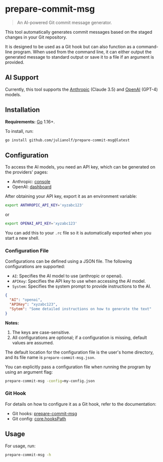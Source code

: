 # prepare-commit-msg

> An AI-powered Git commit message generator.

This tool automatically generates commit messages based on the staged changes in your Git repository.

It is designed to be used as a Git hook but can also function as a command-line program. When used from the command line, it can either output the generated message to standard output or save it to a file if an argument is provided.

## AI Support

Currently, this tool supports the [Anthropic](https://docs.anthropic.com) (Claude 3.5) and [OpenAI](https://platform.openai.com) (GPT-4) models.

## Installation

**Requirements:** [Go](https://go.dev) 1.16+.

To install, run:

```sh
go install github.com/julianolf/prepare-commit-msg@latest
```

## Configuration

To access the AI models, you need an API key, which can be generated on the providers' pages:
- Anthropic: [console](https://console.anthropic.com/settings/keys)
- OpenAI: [dashboard](https://platform.openai.com/api-keys)

After obtaining your API key, export it as an environment variable:

```sh
export ANTHROPIC_API_KEY='xyzabc123'
```
or
```sh
export OPENAI_API_KEY='xyzabc123'
```

You can add this to your `.rc` file so it is automatically exported when you start a new shell.

### Configuration File

Configurations can be defined using a JSON file. The following configurations are supported:
- `AI`: Specifies the AI model to use (anthropic or openai).
- `APIKey`: Specifies the API key to use when accessing the AI model.
- `System`: Specifies the system prompt to provide instructions to the AI.

```json
{
  "AI": "openai",
  "APIKey": "xyzabc123",
  "Sytem": "Some detailed instructions on how to generate the text"
}
```

**Notes:**
1. The keys are case-sensitive.
2. All configurations are optional; if a configuration is missing, default values are assumed.

The default location for the configuration file is the user's home directory, and its file name is `prepare-commit-msg.json`.

You can explicitly pass a configuration file when running the program by using an argument flag:
```sh
prepare-commit-msg -config=my-config.json
```

### Git Hook

For details on how to configure it as a Git hook, refer to the documentation:
- Git hooks: [prepare-commit-msg](https://git-scm.com/docs/githooks#_prepare_commit_msg)
- Git config: [core.hooksPath](https://git-scm.com/docs/git-config#Documentation/git-config.txt-corehooksPath)

## Usage

For usage, run:

```sh
prepare-commit-msg -h
```
